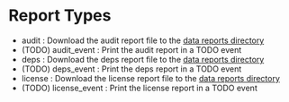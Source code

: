 # Report Types

- audit
: Download the audit report file to the [data reports directory](PATHS.md#reports)
- (TODO) audit_event
: Print the audit report in a TODO event
- deps
: Download the deps report file to the [data reports directory](PATHS.md#reports)
- (TODO) deps_event
: Print the deps report in a TODO event
- license
: Download the license report file to the [data reports directory](PATHS.md#reports)
- (TODO) license_event
: Print the license report in a TODO event
